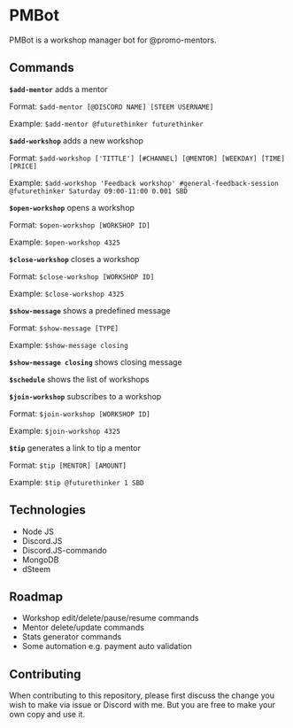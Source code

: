 # PMBot

PMBot is a workshop manager bot for @promo-mentors.

## Commands

**`$add-mentor`** adds a mentor

Format: `$add-mentor [@DISCORD NAME] [STEEM USERNAME]`

Example: `$add-mentor @futurethinker futurethinker`


**`$add-workshop`** adds a new workshop

Format: `$add-workshop ['TITTLE'] [#CHANNEL] [@MENTOR] [WEEKDAY] [TIME] [PRICE]`

Example: `$add-workshop 'Feedback workshop' #general-feedback-session @futurethinker Saturday 09:00-11:00 0.001 SBD`


**`$open-workshop`** opens a workshop

Format: `$open-workshop [WORKSHOP ID]`

Example: `$open-workshop 4325`


**`$close-workshop`** closes a workshop

Format: `$close-workshop [WORKSHOP ID]`

Example: `$close-workshop 4325`


**`$show-message`** shows a predefined message

Format: `$show-message [TYPE]`

Example: `$show-message closing`


**`$show-message closing`** shows closing message


**`$schedule`** shows the list of workshops


**`$join-workshop`** subscribes to a workshop

Format: `$join-workshop [WORKSHOP ID]`

Example: `$join-workshop 4325`


**`$tip`** generates a link to tip a mentor

Format: `$tip [MENTOR] [AMOUNT]`

Example: `$tip @futurethinker 1 SBD`


## Technologies

- Node JS
- Discord.JS
- Discord.JS-commando
- MongoDB
- dSteem

## Roadmap

* Workshop edit/delete/pause/resume commands
* Mentor delete/update commands
* Stats generator commands
* Some automation e.g. payment auto validation

## Contributing

When contributing to this repository, please first discuss the change you wish to make via issue or Discord with me. But you are free to make your own copy and use it.

